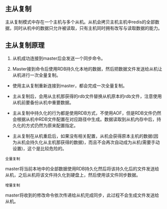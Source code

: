 ## 主从复制
主从复制模式中存在一个主机与多个从机。从机会拷贝主机主机中redis的全部数据，同时从机中的数据只允许被读取，只有主机同时拥有改写与读取数据的能力。


## 主从复制原理

1. 从机成功连接到master后会发送一个同步命令。

2. Master接到命令后使用RDB持久化本地的数据，然后把数据文件发送给从机让从机进行一次全量复制。

* 使用主从复制重新连接到master，都会完成一次全量复制。

* 主从复制后，会用从主机那获得的rdb文件替换从机原本的rdb文件，注意使用从机前要备份从机中重要数据。

* 主从复制中持久化的行为都是使用RDB方式，不使用AOF，但是RDB文件仍然会根据从机中RDB文件配置在对应路径中生成。数据读取到从机内存中后，持久化的方式仍然为原来配置指定。

* 主从复制在从机重启后，如果没有相关配置，从机会获得原本主机的数据(因为从机会持久化从主机那获得的数据)，而且不会再次自动成为从机(需要手动设置)，这个是比较危险的。

`全量复制`  

master将当前本地中的全部数据使用RDB持久化然后将该持久化后的文件发送给从机，之后从机将该文件持久化到硬盘上，然后使用该文件同步数据。

`增量复制`

master将收到的修改命令依次传递给从机完成同步，此过程不会生成文件发送给从机。




